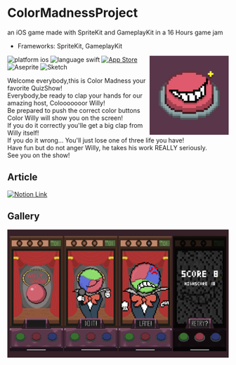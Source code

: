 # ColorMadnessProject
an iOS game made with SpriteKit and GameplayKit in a 16 Hours game jam
* Frameworks: SpriteKit, GameplayKit
<img align="right" width="180" height="180" src="ColorMadness.png">
<p align="left">
<img src="https://img.shields.io/badge/iOS-000000?style=for-the-badge&logo=ios&logoColor=white" alt= "platform ios"/> 
<img src="https://img.shields.io/badge/Swift-FA7343?style=for-the-badge&logo=swift&logoColor=white" alt= "language swift"/> 
<a href="https://testflight.apple.com/join/Hl8vOu5i"><img src="https://img.shields.io/badge/TestFlight-0D96F6?style=for-the-badge&logo=appstore&logoColor=white" alt= "App Store"/></a> 
<img src="https://img.shields.io/badge/Aseprite-7D929E?style=for-the-badge&logo=aseprite&logoColor=white" alt= "Aseprite"/> 
<img src="https://img.shields.io/badge/Sketch-FFB387?style=for-the-badge&logo=sketch&logoColor=black" alt= "Sketch"/> 
</p>
<p>
Welcome everybody,this is Color Madness your favorite QuizShow!<br>
Everybody,be ready to clap your hands for our amazing host, Colooooooor Willy!<br>
Be prepared to push the correct color buttons Color Willy will show you on the screen!<br>
If you do it correctly you'lle get a big clap from Willy itself!<br>
If you do it wrong... You'll just lose one of three life you have!<br>
Have fun but do not anger Willy, he takes his work REALLY seriously.<br>
See you on the show!<br>
  </p>

## Article
<a href="https://orleonedev.notion.site/Mango-Madness-Can-you-make-a-Game-in-just-1-day-89863192756f4b2c945955934f16a039"><img src="https://img.shields.io/badge/Making_A_Game_In_Just_One_Day-FFFFFF?style=for-the-badge&logo=notion&logoColor=black" alt= "Notion Link"/></a> 

## Gallery

<img src="CMprom.png">
